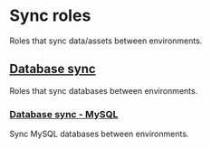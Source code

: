 # Sync roles
Roles that sync data/assets between environments.
<!--TOC-->
## [Database sync](database_sync/README.md)
Roles that sync databases between environments.
### [Database sync - MySQL](database_sync/database_sync-mysql/README.md)
Sync MySQL databases between environments.
<!--ENDTOC-->
